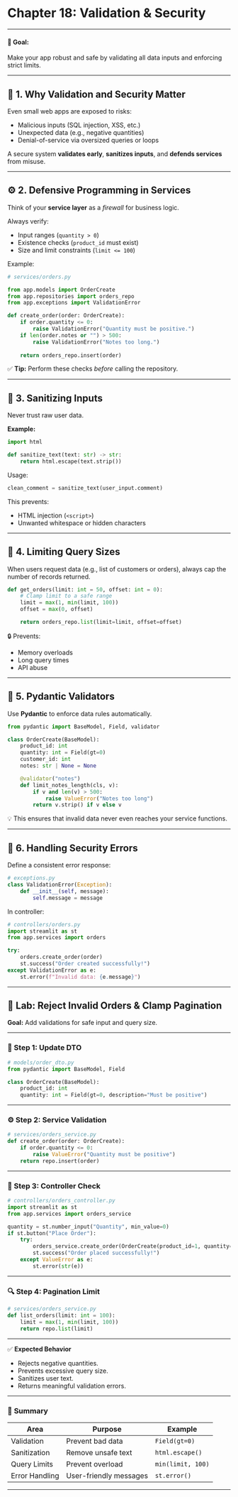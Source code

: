 # **Chapter 18: Validation & Security**

---

#### 🎯 **Goal:**

Make your app robust and safe by validating all data inputs and enforcing strict limits.

---

## 🧩 **1. Why Validation and Security Matter**

Even small web apps are exposed to risks:

* Malicious inputs (SQL injection, XSS, etc.)
* Unexpected data (e.g., negative quantities)
* Denial-of-service via oversized queries or loops

A secure system **validates early**, **sanitizes inputs**, and **defends services** from misuse.

---

## ⚙️ **2. Defensive Programming in Services**

Think of your **service layer** as a *firewall* for business logic.

Always verify:

* Input ranges (`quantity > 0`)
* Existence checks (`product_id` must exist)
* Size and limit constraints (`limit <= 100`)

Example:

```python
# services/orders.py

from app.models import OrderCreate
from app.repositories import orders_repo
from app.exceptions import ValidationError

def create_order(order: OrderCreate):
    if order.quantity <= 0:
        raise ValidationError("Quantity must be positive.")
    if len(order.notes or "") > 500:
        raise ValidationError("Notes too long.")
    
    return orders_repo.insert(order)
```

✅ **Tip:** Perform these checks *before* calling the repository.

---

## 🧼 **3. Sanitizing Inputs**

Never trust raw user data.

**Example:**

```python
import html

def sanitize_text(text: str) -> str:
    return html.escape(text.strip())
```

Usage:

```python
clean_comment = sanitize_text(user_input.comment)
```

This prevents:

* HTML injection (`<script>`)
* Unwanted whitespace or hidden characters

---

## 🔢 **4. Limiting Query Sizes**

When users request data (e.g., list of customers or orders), always cap the number of records returned.

```python
def get_orders(limit: int = 50, offset: int = 0):
    # Clamp limit to a safe range
    limit = max(1, min(limit, 100))
    offset = max(0, offset)

    return orders_repo.list(limit=limit, offset=offset)
```

🔒 Prevents:

* Memory overloads
* Long query times
* API abuse

---

## 🧰 **5. Pydantic Validators**

Use **Pydantic** to enforce data rules automatically.

```python
from pydantic import BaseModel, Field, validator

class OrderCreate(BaseModel):
    product_id: int
    quantity: int = Field(gt=0)
    customer_id: int
    notes: str | None = None

    @validator("notes")
    def limit_notes_length(cls, v):
        if v and len(v) > 500:
            raise ValueError("Notes too long")
        return v.strip() if v else v
```

💡 This ensures that invalid data never even reaches your service functions.

---

## 🧱 **6. Handling Security Errors**

Define a consistent error response:

```python
# exceptions.py
class ValidationError(Exception):
    def __init__(self, message):
        self.message = message
```

In controller:

```python
# controllers/orders.py
import streamlit as st
from app.services import orders

try:
    orders.create_order(order)
    st.success("Order created successfully!")
except ValidationError as e:
    st.error(f"Invalid data: {e.message}")
```

---

## 🧪 **Lab: Reject Invalid Orders & Clamp Pagination**

**Goal:**
Add validations for safe input and query size.

---

### 🧠 Step 1: Update DTO

```python
# models/order_dto.py
from pydantic import BaseModel, Field

class OrderCreate(BaseModel):
    product_id: int
    quantity: int = Field(gt=0, description="Must be positive")
```

---

### ⚙️ Step 2: Service Validation

```python
# services/orders_service.py
def create_order(order: OrderCreate):
    if order.quantity <= 0:
        raise ValueError("Quantity must be positive")
    return repo.insert(order)
```

---

### 💬 Step 3: Controller Check

```python
# controllers/orders_controller.py
import streamlit as st
from app.services import orders_service

quantity = st.number_input("Quantity", min_value=0)
if st.button("Place Order"):
    try:
        orders_service.create_order(OrderCreate(product_id=1, quantity=quantity))
        st.success("Order placed successfully!")
    except ValueError as e:
        st.error(str(e))
```

---

### 🔍 Step 4: Pagination Limit

```python
# services/orders_service.py
def list_orders(limit: int = 100):
    limit = max(1, min(limit, 100))
    return repo.list(limit)
```

---

✅ **Expected Behavior**

* Rejects negative quantities.
* Prevents excessive query size.
* Sanitizes user text.
* Returns meaningful validation errors.

---

### 🧭 **Summary**

| Area           | Purpose                | Example           |
| -------------- | ---------------------- | ----------------- |
| Validation     | Prevent bad data       | `Field(gt=0)`     |
| Sanitization   | Remove unsafe text     | `html.escape()`   |
| Query Limits   | Prevent overload       | `min(limit, 100)` |
| Error Handling | User-friendly messages | `st.error()`      |

---

